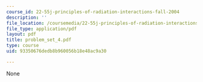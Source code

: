 ```yaml
---
course_id: 22-55j-principles-of-radiation-interactions-fall-2004
description: ''
file_location: /coursemedia/22-55j-principles-of-radiation-interactions-fall-2004/93350676dedb8b960056b18e48ac9a30_problem_set_4.pdf
file_type: application/pdf
layout: pdf
title: problem_set_4.pdf
type: course
uid: 93350676dedb8b960056b18e48ac9a30

---
```

None